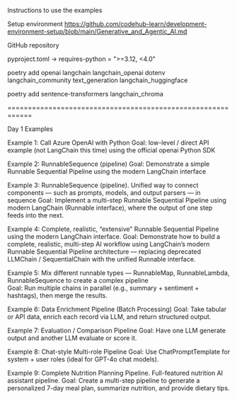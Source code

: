 Instructions to use the examples

Setup environment
https://github.com/codehub-learn/development-environment-setup/blob/main/Generative_and_Agentic_AI.md

GitHub repository



pyproject.toml -> requires-python = ">=3.12, <4.0"


poetry add openai langchain langchain_openai dotenv langchain_community text_generation langchain_huggingface

poetry add sentence-transformers langchain_chroma





============================================================

Day 1 Examples

Example 1: Call Azure OpenAI with Python
Goal: low-level / direct API example (not LangChain this time) using the official openai Python SDK

Example 2:   RunnableSequence (pipeline) 
Goal: Demonstrate a simple Runnable Sequential Pipeline using the modern LangChain interface

Example 3:   RunnableSequence (pipeline). Unified way to connect components — such as prompts, models, and output parsers — in sequence
Goal: Implement a multi-step Runnable Sequential Pipeline using modern LangChain (Runnable interface), 
    where the output of one step feeds into the next.

Example 4:   Complete, realistic, “extensive” Runnable Sequential Pipeline using the modern LangChain interface.
Goal:  Demonstrate how to build a complete, realistic, multi-step AI workflow using LangChain’s modern 
Runnable Sequential Pipeline architecture — replacing deprecated LLMChain / SequentialChain with 
the unified Runnable interface.

Example 5:   Mix different runnable types — RunnableMap, RunnableLambda, RunnableSequence 
    to create a complex pipeline  
Goal: Run multiple chains in parallel (e.g., summary + sentiment + hashtags), then merge the results.

Example 6:  Data Enrichment Pipeline (Batch Processing)
Goal: Take tabular or API data, enrich each record via LLM, and return structured output.

Example 7: Evaluation / Comparison Pipeline
Goal: Have one LLM generate output and another LLM evaluate or score it.

Example 8: Chat-style Multi-role Pipeline
Goal: Use ChatPromptTemplate for system + user roles (ideal for GPT-4o chat models).

Example 9: Complete Nutrition Planning Pipeline. Full-featured nutrition AI assistant pipeline.
Goal: Create a multi-step pipeline to generate a personalized 7-day meal plan, 
summarize nutrition, and provide dietary tips.
